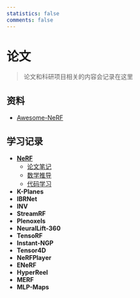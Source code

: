 ```yaml
---
statistics: false
comments: false
---
```


# 论文

> 论文和科研项目相关的内容会记录在这里

## 资料

- [Awesome-NeRF](https://github.com/awesome-NeRF/awesome-NeRF)

## 学习记录

- [**NeRF**](./nerf/index.md)
    - [论文笔记](./nerf/note.md)
    - [数学推导](./nerf/math.md)
    - [代码学习](./nerf/code.md)
- **K-Planes**
- **IBRNet**
- **INV**
- **StreamRF**
- **Plenoxels**
- **NeuralLift-360**
- **TensoRF**
- **Instant-NGP**
- **Tensor4D**
- **NeRFPlayer**
- **ENeRF**
- **HyperReel**
- **MERF**
- **MLP-Maps**
